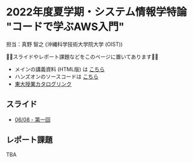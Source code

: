 # 2022年度夏学期・システム情報学特論 "コードで学ぶAWS入門"

担当：真野 智之 (沖縄科学技術大学院大学 (OIST))

🚀🚀スライドやレポート課題などをこのページに置いてあります🚀🚀

- メインの講義資料 (HTML版) は [こちら](https://tomomano.github.io/learn-aws-by-coding/)
- ハンズオンのソースコードは [こちら](https://github.com/tomomano/learn-aws-by-coding)
- [東大授業カタログリンク](https://catalog.he.u-tokyo.ac.jp/detail?code=FEN-MP4400L1&year=2022)

## スライド

- [06/08 - 第一回](slides/20220608.pdf)

## レポート課題

TBA
